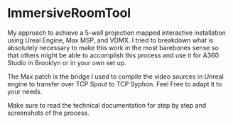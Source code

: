 # ImmersiveRoomTool
My approach to achieve a 5-wall projection mapped interactive installation using Ureal Engine, Max MSP, and VDMX.
I tried to breakdown what is absolutely necessary to make this work in the most barebones sense so that others might be able to accomplish this process and use it for A360 Studio in Brooklyn or in your own set up.

The Max patch is the bridge I used to compile the video sources in Unreal engine to transfer over TCP Spout to TCP Syphon. Feel Free to adapt it to your needs.

Make sure to read the technical documentation for step by step and screenshots of the process.
